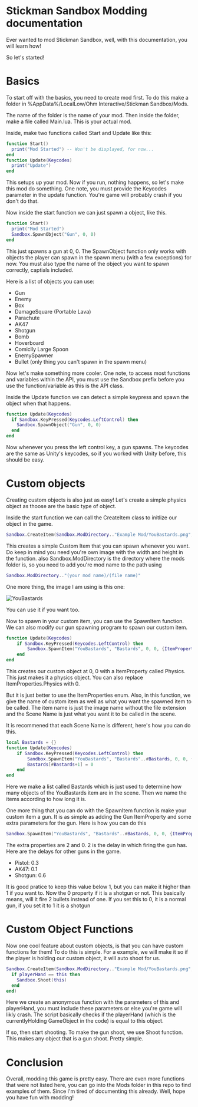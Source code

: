# Stickman Sandbox Modding documentation
Ever wanted to mod Stickman Sandbox, well, with this documentation, you will learn how!

So let's started!

# Basics
To start off with the basics, you need to create mod first. To do this make a folder in %AppData%/LocalLow/Ohm Interactive/Stickman Sandbox/Mods.

The name of the folder is the name of your mod. Then inside the folder, make a file called Main.lua. This is your actual mod.

Inside, make two functions called Start and Update like this:
```lua
function Start()
  print("Mod Started") -- Won't be displayed, for now...
end
function Update(Keycodes)
  print("Update")
end
```
This setups up your mod. Now if you run, nothing happens, so let's make this mod do something. One note, you must provide the Keycodes parameter in the update function.
You're game will probably crash if you don't do that.

Now inside the start function we can just spawn a object, like this.
```lua
function Start()
  print("Mod Started")
  Sandbox.SpawnObject("Gun", 0, 0)
end
```
This just spawns a gun at 0, 0. The SpawnObject function only works with objects the player can spawn in the spawn menu (with a few exceptions) for now.
You must also type the name of the object you want to spawn correctly, captials included.

Here is a list of objects you can use:
* Gun
* Enemy
* Box
* DamageSquare (Portable Lava)
* Parachute
* AK47
* Shotgun
* Bomb
* Hoverboard
* Comiclly Large Spoon
* EnemySpawner
* Bullet (only thing you can't spawn in the spawn menu)

Now let's make something more cooler. One note, to access most functions and variables within the API, you must use the Sandbox prefix before you use the function/variable as this is the API class.

Inside the Update function we can detect a simple keypress and spawn the object when that happens.
```lua
function Update(Keycodes)
  if Sandbox.KeyPressed(Keycodes.LeftControl) then
    Sandbox.SpawnObject("Gun", 0, 0)
  end
end
```
Now whenever you press the left control key, a gun spawns. The keycodes are the same as Unity's keycodes, so if you worked with Unity before, this should be easy.

#  Custom objects
Creating custom objects is also just as easy! Let's create a simple physics object as thoose are the basic type of object.

Inside the start function we can call the CreateItem class to initlize our object in the game.
```lua
Sandbox.CreateItem(Sandbox.ModDirectory.."Example Mod/YouBastards.png", 312, 156)
```
This creates a simple Custom Item that you can spawn whenever you want. Do keep in mind you need you're own image with the width and height in the function.
also Sandbox.ModDirectory is the directory where the mods folder is, so you need to add you're mod name to the path using 
```lua
Sandbox.ModDirectory.."(your mod name)/(file name)"
```
One more thing, the image I am using is this one:

![YouBastards](https://user-images.githubusercontent.com/81382687/210035391-9ec50195-da93-44b3-8f4c-96fa22677432.png)

You can use it if you want too.

Now to spawn in your custom item, you can use the SpawnItem function. We can also modify our gun spawning program to spawn our custom item.

```lua
function Update(Keycodes)
    if Sandbox.KeyPressed(Keycodes.LeftControl) then
        Sandbox.SpawnItem("YouBastards", "Bastards", 0, 0, {ItemProperties.Physics})
    end
end
```
This creates our custom object at 0, 0 with a ItemProperty called Physics. This just makes it a physics object. You can also replace ItemProperties.Physics with 0.

But it is just better to use the ItemProperties enum. Also, in this function, we give the name of custom item as well as what you want the spawned item to be called.
The item name is just the image name without the file extension and the Scene Name is just what you want it to be called in the scene.

It is recommened that each Scene Name is different, here's how you can do this.

```lua
local Bastards = {}
function Update(Keycodes)
    if Sandbox.KeyPressed(Keycodes.LeftControl) then
        Sandbox.SpawnItem("YouBastards", "Bastards"..#Bastards, 0, 0, {ItemProperties.Physics})
        Bastards[#Bastards+1] = 0
    end
end
```
Here we make a list called Bastards which is just used to determine how many objects of the YouBastards item are in the scene. Then we name the items according to how
long it is.

One more thing that you can do with the SpawnItem function is make your custom item a gun. It is as simple as adding the Gun ItemProperty and some extra parameters
for the gun.
Here is how you can do this
```lua
Sandbox.SpawnItem("YouBastards", "Bastards"..#Bastards, 0, 0, {ItemProperties.Physics, ItemProperties.Gun}, {2, 0})
```
The extra properties are 2 and 0. 2 is the delay in which firing the gun has. Here are the delays for other guns in the game.
* Pistol: 0.3
* AK47: 0.1
* Shotgun: 0.6

It is good pratice to keep this value below 1, but you can make it higher than 1 if you want to.
Now the 0 property if it is a shotgun or not. This basically means, will it fire 2 bullets instead of one. If you set this to 0, it is a normal gun, if you set it to
1 it is a shotgun
# Custom Object Functions
Now one cool feature about custom objects, is that you can have custom functions for them!
To do this is simple. For a example, we will make it so if the player is holding our custom object, it will auto shoot for us.

```lua
Sandbox.CreateItem(Sandbox.ModDirectory.."Example Mod/YouBastards.png", 312, 156, function(this, playerHand)
  if playerHand == this then
    Sandbox.Shoot(this)
  end
end)
```
Here we create an anonymous function with the parameters of this and playerHand, you must include these parameters or else you're game will likly crash.
The script basically checks if the playerHand (which is the currentlyHolding GameObject in the code) is equal to this object.

If so, then start shooting. To make the gun shoot, we use Shoot function. This makes any object that is a gun shoot. Pretty simple.

# Conclusion
Overall, modding this game is pretty easy. There are even more functions that were not listed here, you can go into the Mods folder in this repo to find examples of them. Since I'm tired of documenting this already. Well, hope you have fun with modding!
